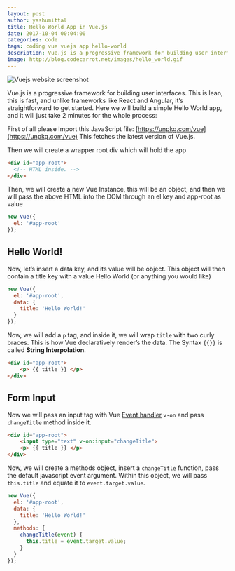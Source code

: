 ```yaml
---
layout: post
author: yashumittal
title: Hello World App in Vue.js
date: 2017-10-04 00:04:00
categories: code
tags: coding vue vuejs app hello-world
description: Vue.js is a progressive framework for building user interfaces. This is lean, this is fast, and unlike frameworks like React and Angular,
image: http://blog.codecarrot.net/images/hello_world.gif
---
```


![Vuejs website screenshot](http://blog.codecarrot.net/images/vuejs-website-screenshot.png)

Vue.js is a progressive framework for building user interfaces. This is lean, this is fast, and unlike frameworks like React and Angular, it’s straightforward to get started. Here we will build a simple Hello World app, and it will just take 2 minutes for the whole process:

First of all please Import this JavaScript file: [https://unpkg.com/vue](https://unpkg.com/vue)
This fetches the latest version of Vue.js.

Then we will create a wrapper root div which will hold the app

```html
<div id="app-root">
  <!-- HTML inside. -->
</div>
```

Then, we will create a new Vue Instance, this will be an object, and then we will pass the above HTML into the DOM through an el key and app-root as value

```js
new Vue({
  el: '#app-root'
});
```

## Hello World!

Now, let’s insert a data key, and its value will be object. This object will then contain a title key with a value Hello World (or anything you would like)

```js
new Vue({
  el: '#app-root',
  data: {
    title: 'Hello World!'
  }
});
```

Now, we will add a `p` tag, and inside it, we will wrap `title` with two curly braces. This is how Vue declaratively render’s the data. The Syntax `{{}}` is called **String Interpolation**.

```html
<div id="app-root">
    <p> {{ title }} </p>
</div>
```

## Form Input

Now we will pass an input tag with Vue [Event handler](https://vuejs.org/v2/guide/events.html) `v-on` and pass `changeTitle` method inside it.

```html
<div id="app-root">
    <input type="text" v-on:input="changeTitle">
    <p> {{ title }} </p>
</div>
```

Now, we will create a methods object, insert a `changeTitle` function, pass the default javascript event argument. Within this object, we will pass `this.title` and equate it to `event.target.value`.

```js
new Vue({
  el: '#app-root',
  data: {
    title: 'Hello World!'
  },
  methods: {
    changeTitle(event) {
      this.title = event.target.value;
    }
  }
});
```
